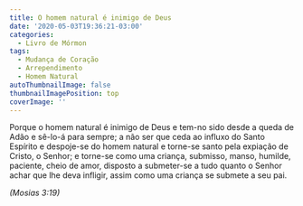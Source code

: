```yaml
---
title: O homem natural é inimigo de Deus
date: '2020-05-03T19:36:21-03:00'
categories:
  - Livro de Mórmon
tags:
  - Mudança de Coração
  - Arrependimento
  - Homem Natural
autoThumbnailImage: false
thumbnailImagePosition: top
coverImage: ''
---
```

Porque o homem natural é inimigo de Deus e tem-no sido desde a queda de Adão e sê-lo-á para sempre; a não ser que ceda ao influxo do Santo Espírito e despoje-se do homem natural e torne-se santo pela expiação de Cristo, o Senhor; e torne-se como uma criança, submisso, manso, humilde, paciente, cheio de amor, disposto a submeter-se a tudo quanto o Senhor achar que lhe deva infligir, assim como uma criança se submete a seu pai.

_(Mosias 3:19)_
